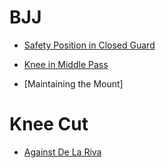 # BJJ

* [Safety Position in Closed Guard](https://github.com/gbjewjitsu/bjj/blob/main/Bigger%20Stronger%20Series%202/DVD1.md#safety-position-in-closed-guard)
* [Knee in Middle Pass](https://github.com/gbjewjitsu/bjj/blob/main/Bigger%20Stronger%20Series%202/DVD1.md#knee-in-middle-pass)

* [Maintaining the Mount]


# Knee Cut
* [Against De La Riva](https://github.com/gbjewjitsu/bjj/blob/main/Precision%20Knee%20Cut%20Passes/Knee%20Cut.md#against-de-la-riva)

